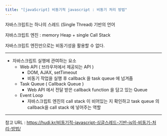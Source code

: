 ```yaml
---
title: "[javaScript] 비동기적 javascript : 비동기 처리 방법"
---
```


자바스크립트는 하나의 스레드 (Single Thread) 기반의 언어  

자바스크립트 엔진 : memory Heap + single Call Stack  

자바스크립트 엔진만으로는 비동기성을 활용할 수 없다.  

- - -

* 자바스크립트 실행에 관여하는 요소
    * Web API ( 브라우저에서 제공되는 API )
        - DOM, AJAX, setTimeout
        - 비동기 작업을 실행 후 callback 을 task queue 에 넘겨줌
    * Task Queue ( Callback Queue )
        - Web API 에서 전달 받은 callback function 을 담고 있는 Queue
    * Event Loop
        - 자바스크립트 엔진의 call stack 이 비어있는 지 확인하고 task queue 의 callback을 call stack 에 넣어주는 역할

- - -

참고 URL : <https://hudi.kr/비동기적-javascript-싱글스레드-기반-js의-비동기-처리-방법/>
